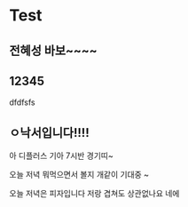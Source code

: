 # Test

## 전혜성 바보~~~~

## 12345

<!-- 가나다라 마바사 올라가니다앙 -->

dfdfsfs

## ㅇ낙서입니다!!!!

아 디플러스 기아 7시반 경기띠~

오늘 저녁 뭐먹으면서 볼지 개같이 기대중 ~

오늘 저녁은 피자입니다
저랑 겹쳐도 상관없나요
네에

